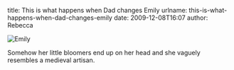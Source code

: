 title: This is what happens when Dad changes Emily
urlname: this-is-what-happens-when-dad-changes-emily
date: 2009-12-08T16:07
author: Rebecca

![Emily][a]


[a]: {static}/images/2009-11-15-emily.jpg

Somehow her little bloomers end up on her head and she vaguely resembles a
medieval artisan.
